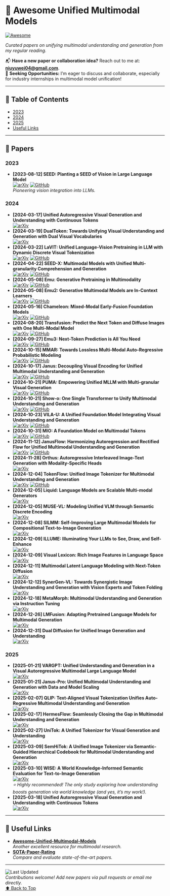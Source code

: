 <a name="top"></a>
# 🌟 Awesome Unified Multimodal Models
[![Awesome](https://awesome.re/badge.svg)](https://awesome.re)


*Curated papers on unifying multimodal understanding and generation from my regular reading.*

📬 **Have a new paper or collaboration idea?** Reach out to me at: **niuyuwei04@gmail.com**.  
🤝 **Seeking Opportunities:** I’m eager to discuss and collaborate, especially for industry internships in multimodal model unification!

---

## 📑 Table of Contents
- [2023](#2023)
- [2024](#2024)
- [2025](#2025)
- [Useful Links](#useful-links)

---

## 📄 Papers

### 2023
- **[2023-08-12] SEED: Planting a SEED of Vision in Large Language Model**  
  [![arXiv](https://img.shields.io/badge/arXiv-2307.08041-red)](https://arxiv.org/abs/2307.08041) [![GitHub](https://img.shields.io/badge/GitHub-SEED-black)](https://github.com/AILab-CVC/SEED)  
  *Pioneering vision integration into LLMs.*

### 2024
- **[2024-03-17] Unified Autoregressive Visual Generation and Understanding with Continuous Tokens**  
  [![arXiv](https://img.shields.io/badge/arXiv-2503.13436-red)](https://arxiv.org/abs/2503.13436)  
- **[2024-03-19] DualToken: Towards Unifying Visual Understanding and Generation with Dual Visual Vocabularies**  
  [![arXiv](https://img.shields.io/badge/arXiv-2503.14324-red)](https://arxiv.org/abs/2503.14324)  
- **[2024-03-22] LaVIT: Unified Language-Vision Pretraining in LLM with Dynamic Discrete Visual Tokenization**  
  [![arXiv](https://img.shields.io/badge/arXiv-2309.04669-red)](https://arxiv.org/abs/2309.04669) [![GitHub](https://img.shields.io/badge/GitHub-LaVIT-black)](https://github.com/jy0205/LaVIT)  
- **[2024-04-22] SEED-X: Multimodal Models with Unified Multi-granularity Comprehension and Generation**  
  [![arXiv](https://img.shields.io/badge/arXiv-2404.14396-red)](https://arxiv.org/abs/2404.14396) [![GitHub](https://img.shields.io/badge/GitHub-SEED--X-black)](https://github.com/AILab-CVC/SEED-X)  
- **[2024-05-08] Emu: Generative Pretraining in Multimodality**  
  [![arXiv](https://img.shields.io/badge/arXiv-2307.05222-red)](https://arxiv.org/abs/2307.05222) [![GitHub](https://img.shields.io/badge/GitHub-Emu-black)](https://github.com/baaivision/Emu)  
- **[2024-05-08] Emu2: Generative Multimodal Models are In-Context Learners**  
  [![arXiv](https://img.shields.io/badge/arXiv-2312.13286-red)](https://arxiv.org/abs/2312.13286) [![GitHub](https://img.shields.io/badge/GitHub-Emu2-black)](https://github.com/baaivision/Emu2)  
- **[2024-05-16] Chameleon: Mixed-Modal Early-Fusion Foundation Models**  
  [![arXiv](https://img.shields.io/badge/arXiv-2405.09818-red)](https://arxiv.org/abs/2405.09818) [![GitHub](https://img.shields.io/badge/GitHub-Chameleon-black)](https://github.com/facebookresearch/chameleon)  
- **[2024-08-20] Transfusion: Predict the Next Token and Diffuse Images with One Multi-Modal Model**  
  [![arXiv](https://img.shields.io/badge/arXiv-2408.11039-red)](https://arxiv.org/abs/2408.11039) [![GitHub](https://img.shields.io/badge/GitHub-Transfusion-black)](https://github.com/lucidrains/transfusion-pytorch)  
- **[2024-09-27] Emu3: Next-Token Prediction is All You Need**  
  [![arXiv](https://img.shields.io/badge/arXiv-2409.18869-red)](https://arxiv.org/abs/2409.18869) [![GitHub](https://img.shields.io/badge/GitHub-Emu3-black)](https://github.com/baaivision/Emu3)  
- **[2024-10-15] MMAR: Towards Lossless Multi-Modal Auto-Regressive Probabilistic Modeling**  
  [![arXiv](https://img.shields.io/badge/arXiv-2410.10798-red)](https://arxiv.org/abs/2410.10798) [![GitHub](https://img.shields.io/badge/GitHub-MMAR-black)](https://github.com/ydcUstc/MMAR)  
- **[2024-10-17] Janus: Decoupling Visual Encoding for Unified Multimodal Understanding and Generation**  
  [![arXiv](https://img.shields.io/badge/arXiv-2410.13848-red)](https://arxiv.org/abs/2410.13848) [![GitHub](https://img.shields.io/badge/GitHub-Janus-black)](https://github.com/deepseek-ai/Janus)  
- **[2024-10-21] PUMA: Empowering Unified MLLM with Multi-granular Visual Generation**  
  [![arXiv](https://img.shields.io/badge/arXiv-2410.13861-red)](https://arxiv.org/abs/2410.13861) [![GitHub](https://img.shields.io/badge/GitHub-PUMA-black)](https://github.com/rongyaofang/PUMA)  
- **[2024-10-21] Show-o: One Single Transformer to Unify Multimodal Understanding and Generation**  
  [![arXiv](https://img.shields.io/badge/arXiv-2408.12528-red)](https://arxiv.org/abs/2408.12528) [![GitHub](https://img.shields.io/badge/GitHub-Show--o-black)](https://github.com/showlab/Show-o)  
- **[2024-10-23] VILA-U: A Unified Foundation Model Integrating Visual Understanding and Generation**  
  [![arXiv](https://img.shields.io/badge/arXiv-2409.04429-red)](https://arxiv.org/abs/2409.04429) [![GitHub](https://img.shields.io/badge/GitHub-VILA--U-black)](https://github.com/mit-han-lab/vila-u)  
- **[2024-10-31] MIO: A Foundation Model on Multimodal Tokens**  
  [![arXiv](https://img.shields.io/badge/arXiv-2409.17692-red)](https://arxiv.org/abs/2409.17692) [![GitHub](https://img.shields.io/badge/GitHub-MIO-black)](https://github.com/MIO-Team/MIO)  
- **[2024-11-12] JanusFlow: Harmonizing Autoregression and Rectified Flow for Unified Multimodal Understanding and Generation**  
  [![arXiv](https://img.shields.io/badge/arXiv-2411.07975-red)](https://arxiv.org/abs/2411.07975) [![GitHub](https://img.shields.io/badge/GitHub-JanusFlow-black)](https://github.com/deepseek-ai/Janus)  
- **[2024-11-28] Orthus: Autoregressive Interleaved Image-Text Generation with Modality-Specific Heads**  
  [![arXiv](https://img.shields.io/badge/arXiv-2412.00127-red)](https://arxiv.org/abs/2412.00127)  
- **[2024-12-04] TokenFlow: Unified Image Tokenizer for Multimodal Understanding and Generation**  
  [![arXiv](https://img.shields.io/badge/arXiv-2412.03069-red)](https://arxiv.org/abs/2412.03069) [![GitHub](https://img.shields.io/badge/GitHub-TokenFlow-black)](https://github.com/ByteFlow-AI/TokenFlow)  
- **[2024-12-05] Liquid: Language Models are Scalable Multi-modal Generators**  
  [![arXiv](https://img.shields.io/badge/arXiv-2412.04332-red)](https://arxiv.org/abs/2412.04332)  
- **[2024-12-05] MUSE-VL: Modeling Unified VLM through Semantic Discrete Encoding**  
  [![arXiv](https://img.shields.io/badge/arXiv-2411.17762-red)](https://arxiv.org/abs/2411.17762)  
- **[2024-12-08] SILMM: Self-Improving Large Multimodal Models for Compositional Text-to-Image Generation**  
  [![arXiv](https://img.shields.io/badge/arXiv-2412.05818-red)](https://arxiv.org/abs/2412.05818)  
- **[2024-12-09] ILLUME: Illuminating Your LLMs to See, Draw, and Self-Enhance**  
  [![arXiv](https://img.shields.io/badge/arXiv-2412.06673-red)](https://arxiv.org/abs/2412.06673)  
- **[2024-12-09] Visual Lexicon: Rich Image Features in Language Space**  
  [![arXiv](https://img.shields.io/badge/arXiv-2412.06774-red)](https://arxiv.org/abs/2412.06774)  
- **[2024-12-11] Multimodal Latent Language Modeling with Next-Token Diffusion**  
  [![arXiv](https://img.shields.io/badge/arXiv-2412.08635-red)](https://arxiv.org/abs/2412.08635)  
- **[2024-12-12] SynerGen-VL: Towards Synergistic Image Understanding and Generation with Vision Experts and Token Folding**  
  [![arXiv](https://img.shields.io/badge/arXiv-2412.09604-red)](https://arxiv.org/abs/2412.09604)  
- **[2024-12-18] MetaMorph: Multimodal Understanding and Generation via Instruction Tuning**  
  [![arXiv](https://img.shields.io/badge/arXiv-2412.14164-red)](https://arxiv.org/abs/2412.14164)  
- **[2024-12-26] LMFusion: Adapting Pretrained Language Models for Multimodal Generation**  
  [![arXiv](https://img.shields.io/badge/arXiv-2412.15188-red)](https://arxiv.org/abs/2412.15188)  
- **[2024-12-31] Dual Diffusion for Unified Image Generation and Understanding**  
  [![arXiv](https://img.shields.io/badge/arXiv-2501.00289-red)](https://arxiv.org/abs/2501.00289)  

### 2025
- **[2025-01-21] VARGPT: Unified Understanding and Generation in a Visual Autoregressive Multimodal Large Language Model**  
  [![arXiv](https://img.shields.io/badge/arXiv-2501.12327-red)](https://arxiv.org/abs/2501.12327)  
- **[2025-01-21] Janus-Pro: Unified Multimodal Understanding and Generation with Data and Model Scaling**  
  [![arXiv](https://img.shields.io/badge/arXiv-2501.17811-red)](https://arxiv.org/abs/2501.17811)  
- **[2025-02-07] QLIP: Text-Aligned Visual Tokenization Unifies Auto-Regressive Multimodal Understanding and Generation**  
  [![arXiv](https://img.shields.io/badge/arXiv-2502.05178-red)](https://arxiv.org/abs/2502.05178)  
- **[2025-02-17] HermesFlow: Seamlessly Closing the Gap in Multimodal Understanding and Generation**  
  [![arXiv](https://img.shields.io/badge/arXiv-2502.12148-red)](https://arxiv.org/abs/2502.12148)  
- **[2025-02-27] UniTok: A Unified Tokenizer for Visual Generation and Understanding**  
  [![arXiv](https://img.shields.io/badge/arXiv-2502.20321-red)](https://arxiv.org/abs/2502.20321)  
- **[2025-03-09] SemHiTok: A Unified Image Tokenizer via Semantic-Guided Hierarchical Codebook for Multimodal Understanding and Generation**  
  [![arXiv](https://img.shields.io/badge/arXiv-2503.06764-red)](https://arxiv.org/abs/2503.06764)  
- **[2025-03-10] WISE: A World Knowledge-Informed Semantic Evaluation for Text-to-Image Generation**  
  [![arXiv](https://img.shields.io/badge/arXiv-2503.07265-red)](https://arxiv.org/abs/2503.07265)  
  *⭐ Highly recommended! The only study exploring how understanding boosts generation via world knowledge (and yes, it’s my work!).*  
- **[2025-03-18] Unified Autoregressive Visual Generation and Understanding with Continuous Tokens**  
  [![arXiv](https://img.shields.io/badge/arXiv-2503.13436-red)](https://arxiv.org/abs/2503.13436)  

---

## 🔗 Useful Links
- **[Awesome-Unified-Multimodal-Models](https://github.com/showlab/Awesome-Unified-Multimodal-Models)**  
  *Another excellent resource for multimodal research.*  
- **[SOTA-Paper-Rating](https://waynejin0918.github.io/SOTA-paper-rating.io/#)**  
  *Compare and evaluate state-of-the-art papers.*

---

![Last Updated](https://img.shields.io/badge/Last%20Updated-March%2030,%202025-blue)  
*Contributions welcome! Add new papers via pull requests or email me directly.*  
[⬆ Back to Top](#top)
